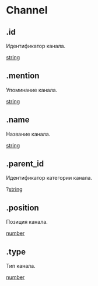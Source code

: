 # Channel

## .id

Идентификатор канала.

[string](https://developer.mozilla.org/ru/docs/Web/JavaScript/Reference/Global\_Objects/String)

## .mention

Упоминание канала.

[string](https://developer.mozilla.org/ru/docs/Web/JavaScript/Reference/Global\_Objects/String)

## .name

Название канала.

[string](https://developer.mozilla.org/ru/docs/Web/JavaScript/Reference/Global\_Objects/String)

## .parent\_id

Идентификатор категории канала.

?[string](https://developer.mozilla.org/ru/docs/Web/JavaScript/Reference/Global\_Objects/String)

## .position

Позиция канала.

[number](https://developer.mozilla.org/ru/docs/Web/JavaScript/Reference/Global\_Objects/Number)

## .type

Тип канала.

[number](https://developer.mozilla.org/ru/docs/Web/JavaScript/Reference/Global\_Objects/Number)
